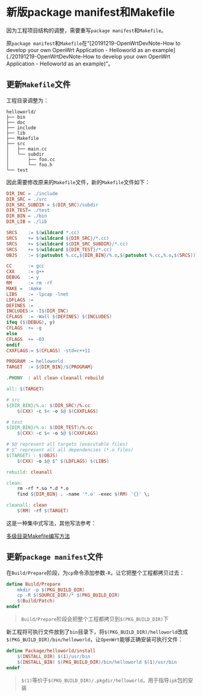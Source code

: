 # 新版package manifest和Makefile

因为工程项目结构的调整，需要重写`package manifest`和`Makefile`。

原`package manifest`和`Makefile`在“[20191219-OpenWrtDevNote-How to develop your own OpenWrt Application - Helloworld as an example](./20191219-OpenWrtDevNote-How to develop your own OpenWrt Application - Helloworld as an example)”。

## 更新`Makefile`文件

工程目录调整为：

```
helloworld/
├── bin
├── doc
├── include
├── lib
├── Makefile
├── src
│   ├── main.cc
│   └── subdir
│       ├── foo.cc
│       └── foo.h
└── test
```

因此需要修改原来的`Makefile`文件，新的`Makefile`文件如下：

```makefile
DIR_INC	= ./include
DIR_SRC	= ./src
DIR_SRC_SUBDIR = $(DIR_SRC)/subdir
DIR_TEST= ./test
DIR_BIN	= ./bin
DIR_LIB	= ./lib

SRCS  	:= $(wildcard *.cc)
SRCS  	+= $(wildcard ${DIR_SRC}/*.cc) 
SRCS  	+= $(wildcard ${DIR_SRC_SUBDIR}/*.cc)
SRCS  	+= $(wildcard ${DIR_TEST}/*.cc)
OBJS    := $(patsubst %.cc,${DIR_BIN}/%.o,$(patsubst %.cc,%.o,$(SRCS)))

CC      := gcc
CXX     := g++
DEBUG 	:= y
RM		:= rm -rf
MAKE = 	:make
LIBS    := -lpcap -lnet
LDFLAGS :=
DEFINES :=
INCLUDES:= -I$(DIR_INC)
CFLAGS  := -Wall $(DEFINES) $(INCLUDES)
ifeq ($(DEBUG), y)
CFLAGS	+= -g
else
CFLAGS	+= -O3
endif
CXXFLAGS:= $(CFLAGS) -std=c++11

PROGRAM	:= helloworld
TARGET  := ${DIR_BIN}/${PROGRAM}

.PHONY 	: all clean cleanall rebuild

all: $(TARGET)

# src
${DIR_BIN}/%.o: $(DIR_SRC)/%.cc
	$(CXX) -c $< -o $@ $(CXXFLAGS)

# test
${DIR_BIN}/%.o: $(DIR_TEST)/%.cc
	$(CXX) -c $< -o $@ $(CXXFLAGS)

# $@ represent all targets (executable files)
# $^ represent all all dependencies (*.o files)
$(TARGET) : $(OBJS)
	$(CXX) -o $@ $^ $(LDFLAGS) $(LIBS)

rebuild: cleanall

clean:
	rm -rf *.so *.d *.o
	find ${DIR_BIN} . -name '*.o' -exec $(RM) '{}' \;

cleanall: clean
	$(RM) -rf $(TARGET)
```

这是一种集中式写法，其他写法参考：

[多级目录Makefile编写方法]([http://xnzaa.github.io/2015/01/26/Makefile%E5%9F%BA%E7%A1%80%E6%95%99%E7%A8%8B/](http://xnzaa.github.io/2015/01/26/Makefile基础教程/))	

## 更新`package manifest`文件

在`Build/Prepare`阶段，为`cp`命令添加参数`-R`，让它把整个工程都拷贝过去：

```makefile
define Build/Prepare
	mkdir -p $(PKG_BUILD_DIR)
	cp -R $(SOURCE_DIR)/* $(PKG_BUILD_DIR)
	$(Build/Patch)
endef
```

> `Build/Prepare`阶段会把整个工程都拷贝到`$(PKG_BUILD_DIR)`下

新工程将可执行文件放到了`bin`目录下，将`$(PKG_BUILD_DIR)/helloworld`改成`$(PKG_BUILD_DIR)/bin/helloworld`，让`OpenWrt`能够正确安装可执行文件：

```makefile
define Package/helloworld/install
	$(INSTALL_DIR) $(1)/usr/bin
	$(INSTALL_BIN) $(PKG_BUILD_DIR)/bin/helloworld $(1)/usr/bin
endef
```

> `$(1)`等价于`$(PKG_BUILD_DIR)/.pkgdir/helloworld`，用于指导`ipk`包的安装

## 

